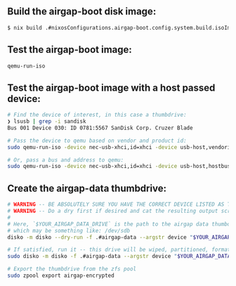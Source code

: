 ## Build the airgap-boot disk image:
```bash
$ nix build .#nixosConfigurations.airgap-boot.config.system.build.isoImage
```

## Test the airgap-boot image:
```bash
qemu-run-iso
```

## Test the airgap-boot image with a host passed device:
```bash
# Find the device of interest, in this case a thumbdrive:
❯ lsusb | grep -i sandisk
Bus 001 Device 030: ID 0781:5567 SanDisk Corp. Cruzer Blade

# Pass the device to qemu based on vendor and product id:
sudo qemu-run-iso -device nec-usb-xhci,id=xhci -device usb-host,vendorid=0x0781,productid=0x5567

# Or, pass a bus and address to qemu:
sudo qemu-run-iso -device nec-usb-xhci,id=xhci -device usb-host,hostbus=1,hostaddr=30
```

## Create the airgap-data thumbdrive:
```bash
# WARNING -- BE ABSOLUTELY SURE YOU HAVE THE CORRECT DEVICE LISTED AS THIS DRIVE WILL BE WIPED!
# WARNING -- Do a dry first if desired and cat the resulting output script
#
# Here, `$YOUR_AIRGAP_DATA_DRIVE` is the path to the airgap data thumbdrive,
# which may be something like: /dev/sdb
disko -m disko --dry-run -f .#airgap-data --argstr device "$YOUR_AIRGAP_DATA_DRIVE"

# If satisfied, run it -- this drive will be wiped, partitioned, formatted and encrypted!:
sudo disko -m disko -f .#airgap-data --argstr device "$YOUR_AIRGAP_DATA_DRIVE"

# Export the thumbdrive from the zfs pool
sudo zpool export airgap-encrypted
```
